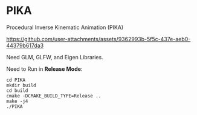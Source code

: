 # PIKA
Procedural Inverse Kinematic Animation (PIKA)

https://github.com/user-attachments/assets/9362993b-5f5c-437e-aeb0-44379b617da3

Need GLM, GLFW, and Eigen Libraries.

Need to Run in **Release Mode**:

```
cd PIKA
mkdir build
cd build
cmake -DCMAKE_BUILD_TYPE=Release ..
make -j4
./PIKA
```
